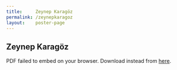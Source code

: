 ```yaml
---
title:     Zeynep Karagöz
permalink: /zeynepkaragoz
layout:    poster-page
---
```


## Zeynep Karagöz

<object width="100%" height="650" type="application/pdf" data="https://bytemal.github.io/bytemal-2020/submissions/files/2020_byteMAL_Zeynep_Karagoz_poster.pdf#view=FitH&scrollbar=0&toolbar=0&navpanes=0">
    <p>PDF failed to embed on your browser. Download instead from 
    <a href="https://github.com/bytemal/bytemal-2020/raw/master/submissions/files/2020_byteMAL_Zeynep_Karagoz_poster.pdf">here</a>.</p>
</object>


